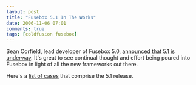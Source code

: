 ```yaml
---
layout: post
title: "Fusebox 5.1 In The Works"
date: 2006-11-06 07:01
comments: true
tags: [coldfusion fusebox]
---
```

Sean Corfield, lead developer of Fusebox 5.0, [announced that 5.1 is underway](http://corfield.org/entry/Fusebox_51_is_in_development). It's great to see continual thought and effort being poured into Fusebox in light of all the new frameworks out there. 

Here's a [list of cases](http://trac.fuseboxframework.org/fusebox/query?status=new&status=assigned&status=reopened&status=closed&group=status&milestone=Fusebox+5.1&order=priority) that comprise the 5.1 release.